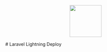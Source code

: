 <p align="center"><img src="https://curious-minds.s3.amazonaws.com/lightning-deploy.svg" height="100px"></p>
# Laravel Lightning Deploy 